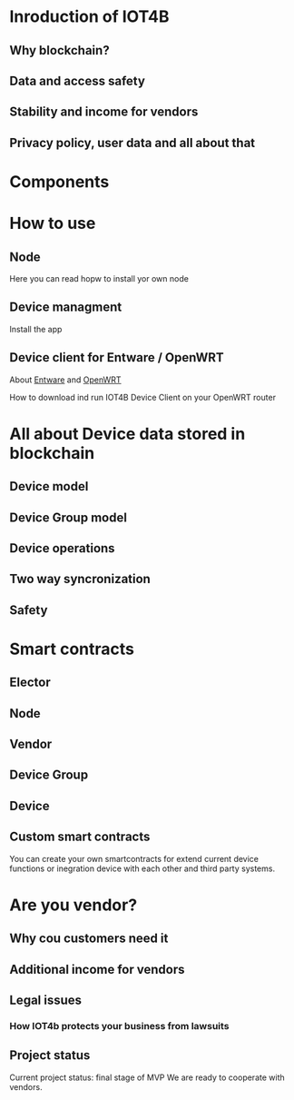 # Inroduction of IOT4B

## Why blockchain?

## Data and access safety

## Stability and income for vendors

## Privacy policy, user data and all about that


# Components

# How to use

## Node
Here you can read hopw to install yor own node

## Device managment
Install the app

## Device client for Entware / OpenWRT
About [Entware](https://github.com/Entware) and [OpenWRT](https://github.com/openwrt)

How to download ind run IOT4B Device Client on your OpenWRT router


# All about Device data stored in blockchain
## Device model
## Device Group model
## Device operations
## Two way syncronization
## Safety


# Smart contracts
## Elector
## Node
## Vendor
## Device Group
## Device
## Custom smart contracts
You can create your own smartcontracts for extend current device functions or inegration device with each other and third party systems.

# Are you vendor?
## Why cou customers need it
## Additional income for vendors
## Legal issues
### How IOT4b protects your business from lawsuits 

## Project status
Current project status: final stage of MVP
We are ready to cooperate with vendors.
